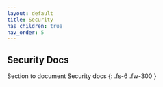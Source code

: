 ```yaml
---
layout: default
title: Security  
has_children: true
nav_order: 5
---
```

## Security Docs

Section to document Security docs
{: .fs-6 .fw-300 }
